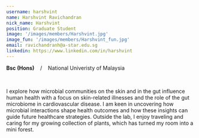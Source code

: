 ```yaml
---
username: harshvint
name: Harshvint Ravichandran
nick_name: Harshvint
position: Graduate Student
image: '/images/members/Harshvint.jpg'
image_fun: '/images/members/Harshvint_fun.jpg'
email: ravichandranh@a-star.edu.sg
linkedin: https://www.linkedin.com/in/harshvint
---
```


**Bsc (Hons)** &nbsp;&nbsp; / &nbsp;&nbsp; National Univeristy of Malaysia

<br/>

I explore how microbial communities on the skin and in the gut influence human health with a focus on skin-related illnesses and the role of the gut microbiome in cardiovascular disease. I am keen in uncovering how microbial interactions shape health outcomes and how these insights can guide future healthcare strategies. Outside the lab, I enjoy traveling and caring for my growing collection of plants, which has turned my room into a mini forest.